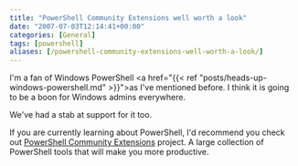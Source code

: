 ```yaml
---
title: "PowerShell Community Extensions well worth a look"
date: "2007-07-03T12:14:41+00:00"
categories: [General]
tags: [powershell]
aliases: [/powershell-community-extensions-well-worth-a-look/]
---
```


I'm a fan of Windows PowerShell <a href="{{< ref "posts/heads-up-windows-powershell.md" >}}">as I've mentioned before</a>. I think it is going to be a boon for Windows admins everywhere.

We've had a stab at support for it too.

If you are currently learning about PowerShell, I'd recommend you check out <a href="http://www.codeplex.com/PowerShellCX/">PowerShell Community Extensions</a> project. A large collection of PowerShell tools that will make you more productive.
